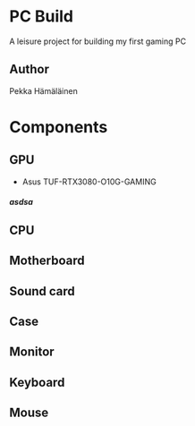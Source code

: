 # PC Build

A leisure project for building my first gaming PC


## Author

Pekka Hämäläinen


# Components


## GPU

- Asus TUF-RTX3080-O10G-GAMING


##### asdsa


## CPU


## Motherboard


## Sound card


## Case


## Monitor


## Keyboard


## Mouse
